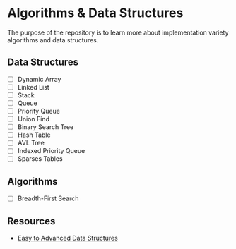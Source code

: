 # Algorithms & Data Structures
The purpose of the repository is to learn more about implementation variety algorithms and data structures.

## Data Structures
- [ ] Dynamic Array
- [ ] Linked List 
- [ ] Stack 
- [ ] Queue 
- [ ] Priority Queue 
- [ ] Union Find 
- [ ] Binary Search Tree
- [ ] Hash Table
- [ ] AVL Tree 
- [ ] Indexed Priority Queue
- [ ] Sparses Tables 

## Algorithms 
- [ ] Breadth-First Search


## Resources
- [Easy to Advanced Data Structures](https://www.udemy.com/course/introduction-to-data-structures/)

